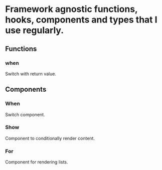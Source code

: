 # Framework agnostic functions, hooks, components and types that I use regularly.

## Functions

### when

Switch with return value.

## Components

### When

Switch component.

### Show

Component to conditionally render content.

### For

Component for rendering lists.
